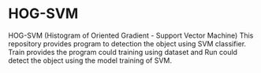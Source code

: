 # HOG-SVM

HOG-SVM (Histogram of Oriented Gradient - Support Vector Machine)
This repository provides program to detection the object using SVM classifier. Train provides the program could training using dataset and Run could detect the object using the model training of SVM.


